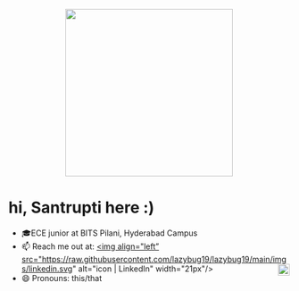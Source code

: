 <p align="center"><img height="300", src="https://github.com/lazybug19/lazybug19/assets/105040967/7534b66d-1293-45fd-be90-ddddbbc533f9"></p>


# hi, Santrupti here :)

<!--
**lazybug19/lazybug19** is a ✨ _special_ ✨ repository because its `README.md` (this file) appears on your GitHub profile.
-->
- 🎓ECE junior at BITS Pilani, Hyderabad Campus
- 📫 Reach me out at:
<a href="https://www.linkedin.com/in/yushi95/](https://www.linkedin.com/in/santruptibehera/"><img align="left” src="https://raw.githubusercontent.com/lazybug19/lazybug19/main/imgs/linkedin.svg" alt="icon | LinkedIn" width="21px"/></a><a href="https://www.instagram.com/_santruptiiiiii__/"><img align="right" src="https://raw.githubusercontent.com/lazybug19/lazybug19/main/imgs/instagram.svg" alt="icon | Instagram" width="21px"/></a>
- 😄 Pronouns: this/that
